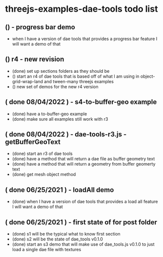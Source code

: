 # threejs-examples-dae-tools todo list

## () - progress bar demo
* when I have a version of dae tools that provides a progress bar feature I will want a demo of that

## () r4 - new revision
* (done) set up sections folders as they should be
* () start an r4 of dae tools that is based off of what I am using in object-grid-wrap-land and tween-many threejs examples
* () new set of demos for the new r4 version

## ( done 08/04/2022 ) - s4-to-buffer-geo example
* (done) have a to-buffer-geo example
* (done) make sure all examples still work with r3 

## ( done 08/04/2022 ) - dae-tools-r3.js - getBufferGeoText
* (done) start an r3 of dae tools
* (done) have a method that will return a dae file as buffer geometry text
* (done) have a method that will return a geometry from buffer geomerty text
* (done) get mesh object method

## ( done 06/25/2021 ) - loadAll demo
* (done) when I have a version of dae tools that provides a load all feature I will want a demo of that

## ( done 06/25/2021 ) - first state of for post folder
* (done) s1 will be the typical what to know first section
* (done) s2 will be the state of dae_tools v0.1.0
* (done) start an s3 demo that will make use of dae_tools.js v0.1.0 to just load a single dae file with textures
